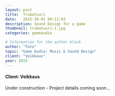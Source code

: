 ```yaml
---
layout: post
title:  Trubatuuri
date:   2015-10-01 09:11:03
description: Sound Design for a game
thumbnail: trubatuuri-1.jpg
categories: gameaudio

# Information for the author block
author: "Toto"
topic: "Game Audio: Music & Sound Design"
client: "Veikkaus"
year: 2015
---
```


#### Client: Veikkaus

Under construction - Project details coming soon...


